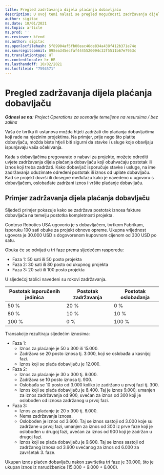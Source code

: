 ```yaml
---
title: Pregled zadržavanja dijela plaćanja dobavljaču
description: U ovoj temi nalazi se pregled mogućnosti zadržavanja dijela plaćanja dobavljaču.
author: sigitac
ms.date: 10/01/2021
ms.topic: article
ms.prod: ''
ms.reviewer: kfend
ms.author: sigitac
ms.openlocfilehash: 5f89904af5fb00eac46de834a438f412b371e74e
ms.sourcegitcommit: 098ea345ecfaf4445520094c32f5511b67e7953c
ms.translationtype: HT
ms.contentlocale: hr-HR
ms.lasthandoff: 10/02/2021
ms.locfileid: "7594571"
---
```

# <a name="vendor-retention-overview"></a>Pregled zadržavanja dijela plaćanja dobavljaču

_**Odnosi se na:** Project Operations za scenarije temeljene na resursima / bez zaliha_

Vaša će tvrtka ili ustanova možda htjeti zadržati dio plaćanja dobavljačima koji rade na njezinim projektima. Na primjer, prije nego što platite dobavljaču, možda biste htjeli biti sigurni da stavke i usluge koje obavljaju ispunjavaju vaša očekivanja.

Kada s dobavljačima pregovarate o nabavi za projekte, možete odrediti uvjete zadržavanja dijela plaćanja dobavljaču koji obuhvaćaju postotak ili iznos koji treba zadržati. Kako dobavljač isporučuje stavke i usluge, na ime zadržavanja oduzimate određeni postotak ili iznos od uplate dobavljaču. Kad se projekt dovrši ili dosegne međufazu kako je navedeno u ugovoru s dobavljačem, oslobađate zadržani iznos i vršite plaćanje dobavljaču.

## <a name="vendor-retention-example"></a>Primjer zadržavanja dijela plaćanja dobavljaču

Sljedeći primjer pokazuje kako se zadržava postotak iznosa fakture dobavljača na temelju postotka kompletnosti projekta.

Contoso Robotics USA ugovorio je s dobavljačem, tvrtkom Fabrikam, isporuku 100 sati obuke za projekt obnove opreme. Ukupna vrijednost ugovora je 30.000 USD s dogovorenom kupovnom cijenom od 300 USD po satu.

Obuka će se odvijati u tri faze prema sljedećem rasporedu:

- Faza 1: 50 sati ili 50 posto projekta
- Faza 2: 30 sati ili 80 posto od ukupnog projekta
- Faza 3: 20 sati ili 100 posto projekta

U sljedećoj tablici navedeni su rokovi zadržavanja.

| **Postotak isporučenih jedinica** | **Postotak zadržavanja** | **Postotak oslobađanja** |
| --- | --- | --- |
| 50 % | 20 % | 0 % |
| 80 % | 10 % | 10 % |
| 100 % | 0 % | 100 % |

Transakcije rezultiraju sljedećim iznosima:

- Faza 1:
  - Iznos za plaćanje je 50 x 300 ili 15.000.
  - Zadržava se 20 posto iznosa tj. 3.000, koji se oslobađa u kasnijoj fazi.
  - Iznos koji se plaća dobavljaču je 12.000.
- Faza 2:
  - Iznos za plaćanje je 30 x 300 tj. 9.000.
  - Zadržava se 10 posto iznosa tj. 900.
  - Oslobađa se 10 posto od 3.000 koliko je zadržano u prvoj fazi tj. 300.
  - Iznos koji se plaća dobavljaču je 8.400. Taj je iznos 9.000, umanjen za iznos zadržavanja od 900, uvećan za iznos od 300 koji je oslobođen od iznosa zadržanog u prvoj fazi.
- Faza 3:
  - Iznos za plaćanje je 20 x 300 tj. 6.000.
  - Nema zadržavanja iznosa.
  - Oslobođen je iznos od 3.600. Taj se iznos sastoji od 3.000 koje su zadržane u prvoj fazi, umanjen za iznos od 300 iz prve faze koji je oslobođen u drugoj fazi, uvećan za iznos od 900 koji je zadržan u drugoj fazi.
  - Iznos koji se plaća dobavljaču je 9.600. Taj se iznos sastoji od zadržanog iznosa od 3.600 uvećanog za iznos od 6.000 za završetak 3. faze.

Ukupan iznos plaćen dobavljaču nakon završetka tri faze je 30.000, što je ukupan iznos iz narudžbenice (15.000 + 9.000 + 6.000).
